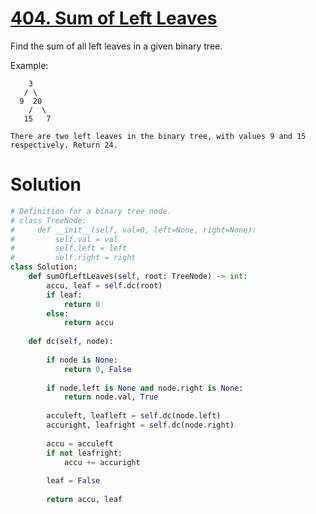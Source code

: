 # [404. Sum of Left Leaves](https://leetcode.com/problems/sum-of-left-leaves/)

Find the sum of all left leaves in a given binary tree.

Example:

        3
       / \
      9  20
        /  \
       15   7

    There are two left leaves in the binary tree, with values 9 and 15 respectively. Return 24.

# Solution
```python
# Definition for a binary tree node.
# class TreeNode:
#     def __init__(self, val=0, left=None, right=None):
#         self.val = val
#         self.left = left
#         self.right = right
class Solution:
    def sumOfLeftLeaves(self, root: TreeNode) -> int:
        accu, leaf = self.dc(root)
        if leaf:
            return 0
        else:
            return accu
        
    def dc(self, node):
        
        if node is None:
            return 0, False
        
        if node.left is None and node.right is None:
            return node.val, True
        
        acculeft, leafleft = self.dc(node.left)
        accuright, leafright = self.dc(node.right)
        
        accu = acculeft
        if not leafright:
            accu += accuright
            
        leaf = False
        
        return accu, leaf
```